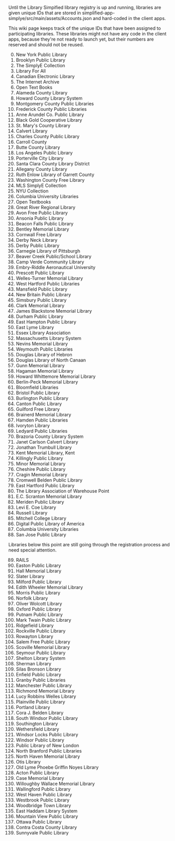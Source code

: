 Until the Library Simpified library registry is up and running, libraries are given unique IDs that are stored in simplified-app-simplye/src/main/assets/Accounts.json and hard-coded in the client apps.

This wiki page keeps track of the unique IDs that have been assigned to participating libraries. These libraries might not have any code in the client apps, because they're not ready to launch yet, but their numbers are reserved and should not be reused.

0. New York Public Library
1. Brooklyn Public Library
2. The SimplyE Collection
3. Library For All
4. Canadian Electronic Library
5. The Internet Archive
6. Open Text Books
7. Alameda County Library
8. Howard County Library System
9. Montgomery County Public Libraries
10. Frederick County Public Libraries
11. Anne Arundel Co. Public Library
12. Black Gold Cooperative Library
13. St. Mary's County Library
14. Calvert Library
15. Charles County Public Library
16. Carroll County
17. Butte County Library
18. Los Angeles Public Library
19. Porterville City Library
20. Santa Clara County Library District
21. Allegany County Library
22. Ruth Enlow Library of Garrett County
23. Washington County Free Library
24. MLS SimplyE Collection
25. NYU Collection
26. Columbia University Libraries
27. Open Textbooks
28. Great River Regional Library
29. Avon Free Public Library
30. Ansonia Public Library
31. Beacon Falls Public Library
32. Bentley Memorial Library
33. Cornwall Free Library
34. Derby Neck Library
35. Derby Public Library
36. Carnegie Library of Pittsburgh
37. Beaver Creek Public/School Library
38. Camp Verde Community Library
39. Embry-Riddle Aeronautical University
40. Prescott Public Library
41. Welles-Turner Memorial Library
42. West Hartford Public Libraries
43. Mansfield Public Library
44. New Britain Public Library
45. Simsbury Public Library
46. Clark Memorial Library
47. James Blackstone Memorial Library
48. Durham Public Library
49. East Hampton Public Library
50. East Lyme Library
51. Essex Library Association
52. Massachusetts Library System
53. Nevins Memorial Library
54. Weymouth Public Libraries
55. Douglas Library of Hebron
56. Douglas Library of North Canaan
57. Gunn Memorial Library
58. Hagaman Memorial Library
59. Howard Whittemore Memorial Library
60. Berlin-Peck Memorial Library
61. Bloomfield Libraries
62. Bristol Public Library
63. Burlington Public Library
64. Canton Public Library
65. Guilford Free Library
66. Brainerd Memorial Library
67. Hamden Public Libraries
68. Ivoryton Library
69. Ledyard Public Libraries
70. Brazoria County Library System
71. Janet Carlson Calvert Library
72. Jonathan Trumbull Library
73. Kent Memorial Library, Kent
74. Killingly Public Library
75. Minor Memorial Library
76. Cheshire Public Library
77. Cragin Memorial Library
78. Cromwell Belden Public Library
79. East Hartford Public Library
80. The Library Association of Warehouse Point
81. E.C. Scranton Memorial Library
82. Meriden Public Library
83. Levi E. Coe Library
84. Russell Library
85. Mitchell College Library
86. Digital Public Library of America
87. Columbia University Libraries
88. San Jose Public Library

Libraries below this point are still going through the registration process and need special attention.

89. RAILS
90. Easton Public Library
91. Hall Memorial Library
92. Slater Library
93. Milford Public Library
94. Edith Wheeler Memorial Library
95. Morris Public Library
96. Norfolk Library
97. Oliver Wolcott Library
98. Oxford Public Library
99. Putnam Public Library
100. Mark Twain Public Library
101. Ridgefield Library
102. Rockville Public Library
103. Rowayton Library
104. Salem Free Public Library
105. Scoville Memorial Library
106. Seymour Public Library
107. Shelton Library System
108. Sherman Library
109. Silas Bronson Library
110. Enfield Public Library
111. Granby Public Libraries
112. Manchester Public Library
113. Richmond Memorial Library
114. Lucy Robbins Welles Library
115. Plainville Public Library
116. Portland Library
117. Cora J. Belden Library
118. South Windsor Public Library
119. Southington Library
120. Wethersfield Library
121. Windsor Locks Public Library
122. Windsor Public Library
123. Public Library of New London
124. North Branford Public Libraries
125. North Haven Memorial Library
126. Otis Library
127. Old Lyme Phoebe Griffin Noyes Library
128. Acton Public Library
129. Case Memorial Library
130. Willoughby Wallace Memorial Library
131. Wallingford Public Library
132. West Haven Public Library
133. Westbrook Public Library
134. Woodbridge Town Library
135. East Haddam Library System
136. Mountain View Public Library
137. Ottawa Public Library
138. Contra Costa County Library
139. Sunnyvale Public Library